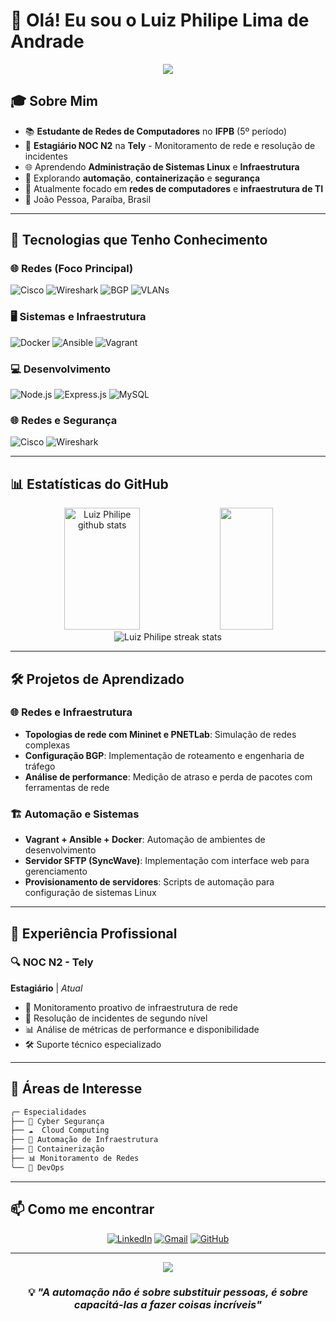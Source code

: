 # 👋 Olá! Eu sou o Luiz Philipe Lima de Andrade

<div align="center">
  <img src="https://readme-typing-svg.herokuapp.com/?color=00bfbf&size=35&center=true&vCenter=true&width=1000&lines=Bem-vindo+ao+meu+perfil!;Estudante+de+Redes+de+Computadores;Estagiário+NOC+N2+na+Tely;Explorando+o+mundo+da+tecnologia!" />
</div>

## 🎓 Sobre Mim

- 📚 **Estudante de Redes de Computadores** no **IFPB** (5º período)
- 💼 **Estagiário NOC N2** na **Tely** - Monitoramento de rede e resolução de incidentes
- 🌐 Aprendendo **Administração de Sistemas Linux** e **Infraestrutura**
- 🔧 Explorando **automação**, **containerização** e **segurança**
- 🎯 Atualmente focado em **redes de computadores** e **infraestrutura de TI**
- 📍 João Pessoa, Paraíba, Brasil

---

## 🚀 Tecnologias que Tenho Conhecimento

### 🌐 Redes (Foco Principal)
![Cisco](https://img.shields.io/badge/Cisco-049fd9?style=for-the-badge&logo=cisco&logoColor=white)
![Wireshark](https://img.shields.io/badge/Wireshark-1679A7?style=for-the-badge&logo=wireshark&logoColor=white)
![BGP](https://img.shields.io/badge/BGP-FF6B00?style=for-the-badge&logo=router&logoColor=white)
![VLANs](https://img.shields.io/badge/VLANs-4CAF50?style=for-the-badge&logo=network-wired&logoColor=white)
### 🖥️ Sistemas e Infraestrutura
![Docker](https://img.shields.io/badge/Docker-2496ED?style=for-the-badge&logo=docker&logoColor=white)
![Ansible](https://img.shields.io/badge/Ansible-EE0000?style=for-the-badge&logo=ansible&logoColor=white)
![Vagrant](https://img.shields.io/badge/Vagrant-1563FF?style=for-the-badge&logo=vagrant&logoColor=white)

### 💻 Desenvolvimento
![Node.js](https://img.shields.io/badge/Node.js-43853D?style=for-the-badge&logo=node.js&logoColor=white)
![Express.js](https://img.shields.io/badge/Express.js-404D59?style=for-the-badge&logo=express&logoColor=white)
![MySQL](https://img.shields.io/badge/MySQL-00000F?style=for-the-badge&logo=mysql&logoColor=white)

### 🌐 Redes e Segurança
![Cisco](https://img.shields.io/badge/Cisco-049fd9?style=for-the-badge&logo=cisco&logoColor=white)
![Wireshark](https://img.shields.io/badge/Wireshark-1679A7?style=for-the-badge&logo=wireshark&logoColor=white)

---

## 📊 Estatísticas do GitHub

<div align="center">
  <img width="49%" height="195px" src="https://github-readme-stats.vercel.app/api?username=Philipe7&show_icons=true&count_private=true&hide_border=true&title_color=00bfbf&icon_color=00bfbf&text_color=c9d1d9&bg_color=0d1117" alt="Luiz Philipe github stats" /> 
  
  <img width="41%" height="195px" src="https://github-readme-stats.vercel.app/api/top-langs/?username=Philipe7&layout=compact&hide_border=true&title_color=00bfbf&text_color=c9d1d9&bg_color=0d1117" />
</div>

<div align="center">
  <img src="https://github-readme-streak-stats.herokuapp.com/?user=Philipe7&theme=dark&hide_border=true&stroke=0000&background=0d1117&ring=00bfbf&fire=00bfbf&currStreakLabel=00bfbf" alt="Luiz Philipe streak stats"/>
</div>

---

## 🛠️ Projetos de Aprendizado

### 🌐 Redes e Infraestrutura
- **Topologias de rede com Mininet e PNETLab**: Simulação de redes complexas
- **Configuração BGP**: Implementação de roteamento e engenharia de tráfego
- **Análise de performance**: Medição de atraso e perda de pacotes com ferramentas de rede

### 🏗️ Automação e Sistemas
- **Vagrant + Ansible + Docker**: Automação de ambientes de desenvolvimento
- **Servidor SFTP (SyncWave)**: Implementação com interface web para gerenciamento
- **Provisionamento de servidores**: Scripts de automação para configuração de sistemas Linux

---

## 💼 Experiência Profissional

### 🔍 NOC N2 - Tely
**Estagiário** | *Atual*
- 📡 Monitoramento proativo de infraestrutura de rede
- 🚨 Resolução de incidentes de segundo nível
- 📊 Análise de métricas de performance e disponibilidade
- 🛠️ Suporte técnico especializado

---

## 🎯 Áreas de Interesse

```bash
╭─ Especialidades
├── 🔐 Cyber Segurança
├── ☁️  Cloud Computing
├── 🤖 Automação de Infraestrutura
├── 🐳 Containerização
├── 📊 Monitoramento de Redes
╰── 🚀 DevOps
```

---

## 📫 Como me encontrar

<div align="center">

[![LinkedIn](https://img.shields.io/badge/LinkedIn-0077B5?style=for-the-badge&logo=linkedin&logoColor=white)](https://linkedin.com/in/luiz-philipe7)
[![Gmail](https://img.shields.io/badge/Gmail-D14836?style=for-the-badge&logo=gmail&logoColor=white)](mailto:luizphilipe320@gmail.com)
[![GitHub](https://img.shields.io/badge/GitHub-100000?style=for-the-badge&logo=github&logoColor=white)](https://github.com/Philipe7)

</div>

---

<div align="center">
  <img src="https://komarev.com/ghpvc/?username=Philipe7&color=00bfbf&style=flat-square&label=Profile+Views" />
</div>

<div align="center">
  
### 💡 *"A automação não é sobre substituir pessoas, é sobre capacitá-las a fazer coisas incríveis"*

</div>
